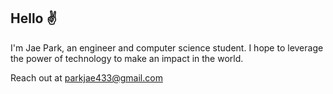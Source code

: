 ## Hello ✌️

I'm Jae Park, an engineer and computer science student. I hope to leverage the power of technology to make an impact in the world. 

Reach out at parkjae433@gmail.com
